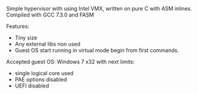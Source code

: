 Simple hypervisor with using Intel VMX, written on pure C with ASM inlines. Compiled with GCC 7.3.0 and FASM<br/>

Features:<br/>
- Tiny size
- Any external libs non used
- Guest OS start running in virtual mode begin from first commands.
	
Accepted guest OS: Windows 7 x32 with next limits:
- single logical core used
- PAE options disabled
- UEFI disabled
